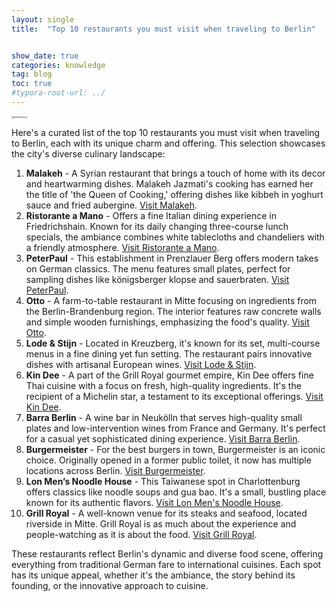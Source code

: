 ```yaml
---
layout: single
title:  "Top 10 restaurants you must visit when traveling to Berlin"


show_date: true
categories: knowledge
tag: blog
toc: true
#typora-root-url: ../
---
```






<img src= "d:\ta11yh-github-blog\ta11yh.github.io\images\2024-02-20-first/berlinpicture.webp" alt="berlinpicture" style="zoom: 25%;" />






Here's a curated list of the top 10 restaurants you must visit when traveling to Berlin, each with its unique charm and offering. This selection showcases the city's diverse culinary landscape:





1. **Malakeh** - A Syrian restaurant that brings a touch of home with its decor and heartwarming dishes. Malakeh Jazmati's cooking has earned her the title of 'the Queen of Cooking,' offering dishes like kibbeh in yoghurt sauce and fried aubergine. [Visit Malakeh](https://www.malakeh-restaurant.de/).
2. **Ristorante a Mano** - Offers a fine Italian dining experience in Friedrichshain. Known for its daily changing three-course lunch specials, the ambiance combines white tablecloths and chandeliers with a friendly atmosphere. [Visit Ristorante a Mano](https://www.amano-ristorante.de/).
3. **PeterPaul** - This establishment in Prenzlauer Berg offers modern takes on German classics. The menu features small plates, perfect for sampling dishes like königsberger klopse and sauerbraten. [Visit PeterPaul](https://peterpaul.berlin/).
4. **Otto** - A farm-to-table restaurant in Mitte focusing on ingredients from the Berlin-Brandenburg region. The interior features raw concrete walls and simple wooden furnishings, emphasizing the food's quality. [Visit Otto](https://virtual-archive.org/).
5. **Lode & Stijn** - Located in Kreuzberg, it's known for its set, multi-course menus in a fine dining yet fun setting. The restaurant pairs innovative dishes with artisanal European wines. [Visit Lode & Stijn](https://www.lode-stijn.de/).
6. **Kin Dee** - A part of the Grill Royal gourmet empire, Kin Dee offers fine Thai cuisine with a focus on fresh, high-quality ingredients. It's the recipient of a Michelin star, a testament to its exceptional offerings. [Visit Kin Dee](https://kindeeberlin.com/).
7. **Barra Berlin** - A wine bar in Neukölln that serves high-quality small plates and low-intervention wines from France and Germany. It's perfect for a casual yet sophisticated dining experience. [Visit Barra Berlin](https://www.barraberlin.com/).
8. **Burgermeister** - For the best burgers in town, Burgermeister is an iconic choice. Originally opened in a former public toilet, it now has multiple locations across Berlin. [Visit Burgermeister](https://burger-meister.de/).
9. **Lon Men’s Noodle House** - This Taiwanese spot in Charlottenburg offers classics like noodle soups and gua bao. It's a small, bustling place known for its authentic flavors. [Visit Lon Men's Noodle House](https://lon-mens-noodle-house.business.site/).
10. **Grill Royal** - A well-known venue for its steaks and seafood, located riverside in Mitte. Grill Royal is as much about the experience and people-watching as it is about the food. [Visit Grill Royal](https://grillroyal.com/).

These restaurants reflect Berlin's dynamic and diverse food scene, offering everything from traditional German fare to international cuisines. Each spot has its unique appeal, whether it's the ambiance, the story behind its founding, or the innovative approach to cuisine.